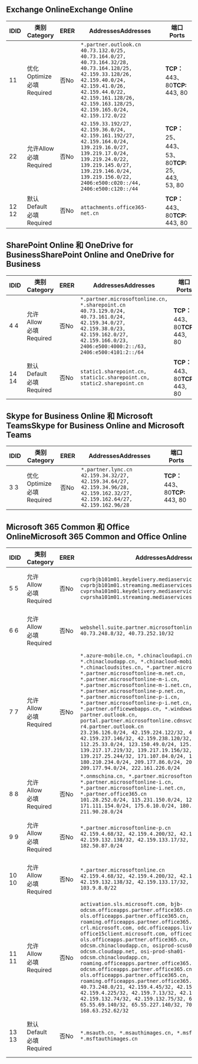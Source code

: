 <!--THIS FILE IS AUTOMATICALLY GENERATED. MANUAL CHANGES WILL BE OVERWRITTEN.-->
<!--Please contact the Office 365 Endpoints team with any questions.-->
<!--China endpoints version 2020010200-->
<!--File generated 2020-01-02 11:00:13.0914-->

## <a name="exchange-online"></a><span data-ttu-id="5d555-101">Exchange Online</span><span class="sxs-lookup"><span data-stu-id="5d555-101">Exchange Online</span></span>

<span data-ttu-id="5d555-102">ID</span><span class="sxs-lookup"><span data-stu-id="5d555-102">ID</span></span> | <span data-ttu-id="5d555-103">类别</span><span class="sxs-lookup"><span data-stu-id="5d555-103">Category</span></span> | <span data-ttu-id="5d555-104">ER</span><span class="sxs-lookup"><span data-stu-id="5d555-104">ER</span></span> | <span data-ttu-id="5d555-105">Addresses</span><span class="sxs-lookup"><span data-stu-id="5d555-105">Addresses</span></span> | <span data-ttu-id="5d555-106">端口</span><span class="sxs-lookup"><span data-stu-id="5d555-106">Ports</span></span>
-- | -------------------- | -- | --------------------------------------------------------------------------------------------------------------------------------------------------------------------------------------------------------------------------------------- | ------------------------
<span data-ttu-id="5d555-107">1</span><span class="sxs-lookup"><span data-stu-id="5d555-107">1</span></span> | <span data-ttu-id="5d555-108">优化</span><span class="sxs-lookup"><span data-stu-id="5d555-108">Optimize</span></span><BR><span data-ttu-id="5d555-109">必填</span><span class="sxs-lookup"><span data-stu-id="5d555-109">Required</span></span> | <span data-ttu-id="5d555-110">否</span><span class="sxs-lookup"><span data-stu-id="5d555-110">No</span></span> | `*.partner.outlook.cn`<BR>`40.73.132.0/25, 40.73.164.0/27, 40.73.164.32/28, 40.73.164.128/25, 42.159.33.128/26, 42.159.40.0/24, 42.159.41.0/26, 42.159.44.0/22, 42.159.161.128/26, 42.159.163.128/25, 42.159.165.0/24, 42.159.172.0/22` | <span data-ttu-id="5d555-111">**TCP：** 443、80</span><span class="sxs-lookup"><span data-stu-id="5d555-111">**TCP:** 443, 80</span></span>
<span data-ttu-id="5d555-112">2</span><span class="sxs-lookup"><span data-stu-id="5d555-112">2</span></span> | <span data-ttu-id="5d555-113">允许</span><span class="sxs-lookup"><span data-stu-id="5d555-113">Allow</span></span><BR><span data-ttu-id="5d555-114">必填</span><span class="sxs-lookup"><span data-stu-id="5d555-114">Required</span></span> | <span data-ttu-id="5d555-115">否</span><span class="sxs-lookup"><span data-stu-id="5d555-115">No</span></span> | `42.159.33.192/27, 42.159.36.0/24, 42.159.161.192/27, 42.159.164.0/24, 139.219.16.0/27, 139.219.17.0/24, 139.219.24.0/22, 139.219.145.0/27, 139.219.146.0/24, 139.219.156.0/22, 2406:e500:c020::/44, 2406:e500:c120::/44` | <span data-ttu-id="5d555-116">**TCP：** 25、443、53、80</span><span class="sxs-lookup"><span data-stu-id="5d555-116">**TCP:** 25, 443, 53, 80</span></span>
<span data-ttu-id="5d555-117">12 </span><span class="sxs-lookup"><span data-stu-id="5d555-117">12</span></span> | <span data-ttu-id="5d555-118">默认</span><span class="sxs-lookup"><span data-stu-id="5d555-118">Default</span></span><BR><span data-ttu-id="5d555-119">必填</span><span class="sxs-lookup"><span data-stu-id="5d555-119">Required</span></span> | <span data-ttu-id="5d555-120">否</span><span class="sxs-lookup"><span data-stu-id="5d555-120">No</span></span> | `attachments.office365-net.cn` | <span data-ttu-id="5d555-121">**TCP：** 443、80</span><span class="sxs-lookup"><span data-stu-id="5d555-121">**TCP:** 443, 80</span></span>

## <a name="sharepoint-online-and-onedrive-for-business"></a><span data-ttu-id="5d555-122">SharePoint Online 和 OneDrive for Business</span><span class="sxs-lookup"><span data-stu-id="5d555-122">SharePoint Online and OneDrive for Business</span></span>

<span data-ttu-id="5d555-123">ID</span><span class="sxs-lookup"><span data-stu-id="5d555-123">ID</span></span> | <span data-ttu-id="5d555-124">类别</span><span class="sxs-lookup"><span data-stu-id="5d555-124">Category</span></span> | <span data-ttu-id="5d555-125">ER</span><span class="sxs-lookup"><span data-stu-id="5d555-125">ER</span></span> | <span data-ttu-id="5d555-126">Addresses</span><span class="sxs-lookup"><span data-stu-id="5d555-126">Addresses</span></span> | <span data-ttu-id="5d555-127">端口</span><span class="sxs-lookup"><span data-stu-id="5d555-127">Ports</span></span>
-- | ------------------- | -- | --------------------------------------------------------------------------------------------------------------------------------------------------------------------------------------------------- | ----------------
<span data-ttu-id="5d555-128">4 </span><span class="sxs-lookup"><span data-stu-id="5d555-128">4</span></span> | <span data-ttu-id="5d555-129">允许</span><span class="sxs-lookup"><span data-stu-id="5d555-129">Allow</span></span><BR><span data-ttu-id="5d555-130">必填</span><span class="sxs-lookup"><span data-stu-id="5d555-130">Required</span></span> | <span data-ttu-id="5d555-131">否</span><span class="sxs-lookup"><span data-stu-id="5d555-131">No</span></span> | `*.partner.microsoftonline.cn, *.sharepoint.cn`<BR>`40.73.129.0/24, 40.73.161.0/24, 42.159.34.0/27, 42.159.38.0/23, 42.159.162.0/27, 42.159.166.0/23, 2406:e500:4000:2::/63, 2406:e500:4101:2::/64` | <span data-ttu-id="5d555-132">**TCP：** 443、80</span><span class="sxs-lookup"><span data-stu-id="5d555-132">**TCP:** 443, 80</span></span>
<span data-ttu-id="5d555-133">14 </span><span class="sxs-lookup"><span data-stu-id="5d555-133">14</span></span> | <span data-ttu-id="5d555-134">默认</span><span class="sxs-lookup"><span data-stu-id="5d555-134">Default</span></span><BR><span data-ttu-id="5d555-135">必填</span><span class="sxs-lookup"><span data-stu-id="5d555-135">Required</span></span> | <span data-ttu-id="5d555-136">否</span><span class="sxs-lookup"><span data-stu-id="5d555-136">No</span></span> | `static1.sharepoint.cn, static1c.sharepoint.cn, static2.sharepoint.cn` | <span data-ttu-id="5d555-137">**TCP：** 443、80</span><span class="sxs-lookup"><span data-stu-id="5d555-137">**TCP:** 443, 80</span></span>

## <a name="skype-for-business-online-and-microsoft-teams"></a><span data-ttu-id="5d555-138">Skype for Business Online 和 Microsoft Teams</span><span class="sxs-lookup"><span data-stu-id="5d555-138">Skype for Business Online and Microsoft Teams</span></span>

<span data-ttu-id="5d555-139">ID</span><span class="sxs-lookup"><span data-stu-id="5d555-139">ID</span></span> | <span data-ttu-id="5d555-140">类别</span><span class="sxs-lookup"><span data-stu-id="5d555-140">Category</span></span> | <span data-ttu-id="5d555-141">ER</span><span class="sxs-lookup"><span data-stu-id="5d555-141">ER</span></span> | <span data-ttu-id="5d555-142">Addresses</span><span class="sxs-lookup"><span data-stu-id="5d555-142">Addresses</span></span> | <span data-ttu-id="5d555-143">端口</span><span class="sxs-lookup"><span data-stu-id="5d555-143">Ports</span></span>
-- | -------------------- | -- | -------------------------------------------------------------------------------------------------------------------------------- | ----------------
<span data-ttu-id="5d555-144">3 </span><span class="sxs-lookup"><span data-stu-id="5d555-144">3</span></span> | <span data-ttu-id="5d555-145">优化</span><span class="sxs-lookup"><span data-stu-id="5d555-145">Optimize</span></span><BR><span data-ttu-id="5d555-146">必填</span><span class="sxs-lookup"><span data-stu-id="5d555-146">Required</span></span> | <span data-ttu-id="5d555-147">否</span><span class="sxs-lookup"><span data-stu-id="5d555-147">No</span></span> | `*.partner.lync.cn`<BR>`42.159.34.32/27, 42.159.34.64/27, 42.159.34.96/28, 42.159.162.32/27, 42.159.162.64/27, 42.159.162.96/28` | <span data-ttu-id="5d555-148">**TCP：** 443、80</span><span class="sxs-lookup"><span data-stu-id="5d555-148">**TCP:** 443, 80</span></span>

## <a name="microsoft-365-common-and-office-online"></a><span data-ttu-id="5d555-149">Microsoft 365 Common 和 Office Online</span><span class="sxs-lookup"><span data-stu-id="5d555-149">Microsoft 365 Common and Office Online</span></span>

<span data-ttu-id="5d555-150">ID</span><span class="sxs-lookup"><span data-stu-id="5d555-150">ID</span></span> | <span data-ttu-id="5d555-151">类别</span><span class="sxs-lookup"><span data-stu-id="5d555-151">Category</span></span> | <span data-ttu-id="5d555-152">ER</span><span class="sxs-lookup"><span data-stu-id="5d555-152">ER</span></span> | <span data-ttu-id="5d555-153">Addresses</span><span class="sxs-lookup"><span data-stu-id="5d555-153">Addresses</span></span> | <span data-ttu-id="5d555-154">端口</span><span class="sxs-lookup"><span data-stu-id="5d555-154">Ports</span></span>
-- | ------------------- | -- | ---------------------------------------------------------------------------------------------------------------------------------------------------------------------------------------------------------------------------------------------------------------------------------------------------------------------------------------------------------------------------------------------------------------------------------------------------------------------------------------------------------------------------------------------------------------------------------------------------------------------------------------------------------------------------------------------------------------------------------------------------------------------------------------------------------------------------------------------------------------------------- | ----------------
<span data-ttu-id="5d555-155">5 </span><span class="sxs-lookup"><span data-stu-id="5d555-155">5</span></span> | <span data-ttu-id="5d555-156">允许</span><span class="sxs-lookup"><span data-stu-id="5d555-156">Allow</span></span><BR><span data-ttu-id="5d555-157">必填</span><span class="sxs-lookup"><span data-stu-id="5d555-157">Required</span></span> | <span data-ttu-id="5d555-158">否</span><span class="sxs-lookup"><span data-stu-id="5d555-158">No</span></span> | `cvprbjb101m01.keydelivery.mediaservices.chinacloudapi.cn, cvprbjb101m01.streaming.mediaservices.chinacloudapi.cn, cvprsha101m01.keydelivery.mediaservices.chinacloudapi.cn, cvprsha101m01.streaming.mediaservices.chinacloudapi.cn` | <span data-ttu-id="5d555-159">**TCP：** 443、80</span><span class="sxs-lookup"><span data-stu-id="5d555-159">**TCP:** 443, 80</span></span>
<span data-ttu-id="5d555-160">6 </span><span class="sxs-lookup"><span data-stu-id="5d555-160">6</span></span> | <span data-ttu-id="5d555-161">允许</span><span class="sxs-lookup"><span data-stu-id="5d555-161">Allow</span></span><BR><span data-ttu-id="5d555-162">必填</span><span class="sxs-lookup"><span data-stu-id="5d555-162">Required</span></span> | <span data-ttu-id="5d555-163">否</span><span class="sxs-lookup"><span data-stu-id="5d555-163">No</span></span> | `webshell.suite.partner.microsoftonline.cn`<BR>`40.73.248.8/32, 40.73.252.10/32` | <span data-ttu-id="5d555-164">**TCP：** 443、80</span><span class="sxs-lookup"><span data-stu-id="5d555-164">**TCP:** 443, 80</span></span>
<span data-ttu-id="5d555-165">7 </span><span class="sxs-lookup"><span data-stu-id="5d555-165">7</span></span> | <span data-ttu-id="5d555-166">允许</span><span class="sxs-lookup"><span data-stu-id="5d555-166">Allow</span></span><BR><span data-ttu-id="5d555-167">必填</span><span class="sxs-lookup"><span data-stu-id="5d555-167">Required</span></span> | <span data-ttu-id="5d555-168">否</span><span class="sxs-lookup"><span data-stu-id="5d555-168">No</span></span> | `*.azure-mobile.cn, *.chinacloudapi.cn, *.chinacloudapp.cn, *.chinacloud-mobile.cn, *.chinacloudsites.cn, *.partner.microsoftonline-m.cn, *.partner.microsoftonline-m.net.cn, *.partner.microsoftonline-m-i.cn, *.partner.microsoftonline-m-i.net.cn, *.partner.microsoftonline-p.net.cn, *.partner.microsoftonline-p-i.cn, *.partner.microsoftonline-p-i.net.cn, *.partner.officewebapps.cn, *.windowsazure.cn, partner.outlook.cn, portal.partner.microsoftonline.cdnsvc.com, r4.partner.outlook.cn`<BR>`23.236.126.0/24, 42.159.224.122/32, 42.159.233.91/32, 42.159.237.146/32, 42.159.238.120/32, 58.68.168.0/24, 112.25.33.0/24, 123.150.49.0/24, 125.65.247.0/24, 139.217.17.219/32, 139.217.19.156/32, 139.217.21.3/32, 139.217.25.244/32, 171.107.84.0/24, 180.210.232.0/24, 180.210.234.0/24, 209.177.86.0/24, 209.177.90.0/24, 209.177.94.0/24, 222.161.226.0/24` | <span data-ttu-id="5d555-169">**TCP：** 443、80</span><span class="sxs-lookup"><span data-stu-id="5d555-169">**TCP:** 443, 80</span></span>
<span data-ttu-id="5d555-170">8 </span><span class="sxs-lookup"><span data-stu-id="5d555-170">8</span></span> | <span data-ttu-id="5d555-171">允许</span><span class="sxs-lookup"><span data-stu-id="5d555-171">Allow</span></span><BR><span data-ttu-id="5d555-172">必填</span><span class="sxs-lookup"><span data-stu-id="5d555-172">Required</span></span> | <span data-ttu-id="5d555-173">否</span><span class="sxs-lookup"><span data-stu-id="5d555-173">No</span></span> | `*.onmschina.cn, *.partner.microsoftonline.net.cn, *.partner.microsoftonline-i.cn, *.partner.microsoftonline-i.net.cn, *.partner.office365.cn`<BR>`101.28.252.0/24, 115.231.150.0/24, 123.235.32.0/24, 171.111.154.0/24, 175.6.10.0/24, 180.210.229.0/24, 211.90.28.0/24` | <span data-ttu-id="5d555-174">**TCP：** 443、80</span><span class="sxs-lookup"><span data-stu-id="5d555-174">**TCP:** 443, 80</span></span>
<span data-ttu-id="5d555-175">9 </span><span class="sxs-lookup"><span data-stu-id="5d555-175">9</span></span> | <span data-ttu-id="5d555-176">允许</span><span class="sxs-lookup"><span data-stu-id="5d555-176">Allow</span></span><BR><span data-ttu-id="5d555-177">必填</span><span class="sxs-lookup"><span data-stu-id="5d555-177">Required</span></span> | <span data-ttu-id="5d555-178">否</span><span class="sxs-lookup"><span data-stu-id="5d555-178">No</span></span> | `*.partner.microsoftonline-p.cn`<BR>`42.159.4.68/32, 42.159.4.200/32, 42.159.7.156/32, 42.159.132.138/32, 42.159.133.17/32, 42.159.135.78/32, 182.50.87.0/24` | <span data-ttu-id="5d555-179">**TCP：** 443、80</span><span class="sxs-lookup"><span data-stu-id="5d555-179">**TCP:** 443, 80</span></span>
<span data-ttu-id="5d555-180">10 </span><span class="sxs-lookup"><span data-stu-id="5d555-180">10</span></span> | <span data-ttu-id="5d555-181">允许</span><span class="sxs-lookup"><span data-stu-id="5d555-181">Allow</span></span><BR><span data-ttu-id="5d555-182">必填</span><span class="sxs-lookup"><span data-stu-id="5d555-182">Required</span></span> | <span data-ttu-id="5d555-183">否</span><span class="sxs-lookup"><span data-stu-id="5d555-183">No</span></span> | `*.partner.microsoftonline.cn`<BR>`42.159.4.68/32, 42.159.4.200/32, 42.159.7.156/32, 42.159.132.138/32, 42.159.133.17/32, 42.159.135.78/32, 103.9.8.0/22` | <span data-ttu-id="5d555-184">**TCP：** 443、80</span><span class="sxs-lookup"><span data-stu-id="5d555-184">**TCP:** 443, 80</span></span>
<span data-ttu-id="5d555-185">11 </span><span class="sxs-lookup"><span data-stu-id="5d555-185">11</span></span> | <span data-ttu-id="5d555-186">允许</span><span class="sxs-lookup"><span data-stu-id="5d555-186">Allow</span></span><BR><span data-ttu-id="5d555-187">必填</span><span class="sxs-lookup"><span data-stu-id="5d555-187">Required</span></span> | <span data-ttu-id="5d555-188">否</span><span class="sxs-lookup"><span data-stu-id="5d555-188">No</span></span> | `activation.sls.microsoft.com, bjb-odcsm.officeapps.partner.office365.cn, bjb-ols.officeapps.partner.office365.cn, bjb-roaming.officeapps.partner.office365.cn, crl.microsoft.com, odc.officeapps.live.com, office15client.microsoft.com, officecdn.microsoft.com, ols.officeapps.partner.office365.cn, osi-prod-bjb01-odcsm.chinacloudapp.cn, osiprod-scus01-odcsm.cloudapp.net, osi-prod-sha01-odcsm.chinacloudapp.cn, roaming.officeapps.partner.office365.cn, sha-odcsm.officeapps.partner.office365.cn, sha-ols.officeapps.partner.office365.cn, sha-roaming.officeapps.partner.office365.cn`<BR>`40.73.248.0/21, 42.159.4.45/32, 42.159.4.50/32, 42.159.4.225/32, 42.159.7.13/32, 42.159.132.73/32, 42.159.132.74/32, 42.159.132.75/32, 65.52.98.231/32, 65.55.69.140/32, 65.55.227.140/32, 70.37.81.47/32, 168.63.252.62/32` | <span data-ttu-id="5d555-189">**TCP：** 443、80</span><span class="sxs-lookup"><span data-stu-id="5d555-189">**TCP:** 443, 80</span></span>
<span data-ttu-id="5d555-190">13 </span><span class="sxs-lookup"><span data-stu-id="5d555-190">13</span></span> | <span data-ttu-id="5d555-191">默认</span><span class="sxs-lookup"><span data-stu-id="5d555-191">Default</span></span><BR><span data-ttu-id="5d555-192">必填</span><span class="sxs-lookup"><span data-stu-id="5d555-192">Required</span></span> | <span data-ttu-id="5d555-193">否</span><span class="sxs-lookup"><span data-stu-id="5d555-193">No</span></span> | `*.msauth.cn, *.msauthimages.cn, *.msftauth.cn, *.msftauthimages.cn` | <span data-ttu-id="5d555-194">**TCP：** 443、80</span><span class="sxs-lookup"><span data-stu-id="5d555-194">**TCP:** 443, 80</span></span>
